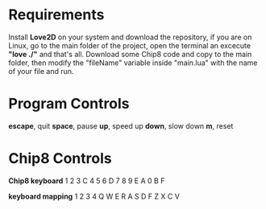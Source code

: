# Requirements

Install **Love2D** on your system and download the repository, if you are on Linux, go to the main folder of the project, open the terminal an excecute **"love ./"** and that's all. Download some Chip8 code and copy to the main folder, then modify the "fileName" variable inside "main.lua" with the name of your file and run.

# Program Controls
**escape**, quit
**space**, pause
**up**, speed up
**down**, slow down
**m**, reset

# Chip8 Controls
**Chip8 keyboard**
1 2 3 C
4 5 6 D
7 8 9 E
A 0 B F

**keyboard mapping**
1	2	3	4
Q W E R
A  S  D F
Z  X C V
